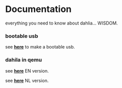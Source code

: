 # Documentation

everything you need to know about dahlia... WISDOM.

### bootable usb 

see **[here](https://github.com/dahlia-os/documentation/blob/master/how%20to%20make%20a%20bootable%20usb.md/)** to make a bootable usb.

### dahila in qemu 

see **[here](https://github.com/dahlia-os/documentation/blob/master/run%20dahila%20in%20qemu/EN.md/)** EN version.

see **[here](https://github.com/dahlia-os/documentation/blob/master/run%20dahila%20in%20qemu/NL.md/)** NL version.
